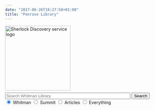 ```yaml
---
date: "2017-06-26T18:27:58+01:00"
title: "Penrose Library"
---
```


<div id="searchbox">
<form id="simple" class="form-group no-up-margin" action="https://sherlock.whitman.edu/primo-explore/search" enctype="application/x-www-form-urlencoded; charset=utf-8" method="get" name="searchForm" onsubmit="searchevent();"><!-- Customizable Parameters -->
    <input name="institution" type="hidden" value="WHITC" />
    <input name="vid" type="hidden" value="WHITC_NEW" />
    <input id="tab_select" name="tab" type="hidden" />
    <input id="scopes" name="search_scope" type="hidden" />
    <input name="mode" type="hidden" value="Basic" />
    <!-- Fixed parameters -->
    <input name="onCampus" type="hidden" value="true" />
    <input name="displayMode" type="hidden" value="full" />
    <input id="primoQuery" name="query" type="hidden" />
    <input name="pcAvailabiltyMode" type="hidden" value="true" />
    <input name="highlight" type="hidden" value="true" />
    <input name="displayField" type="hidden" value="all" />
    <input name="bulkSize" type="hidden" value="40" />
<div class="searchquery">
    <img src="images/sherlock.svg" alt="Sherlock Discovery service logo" style="width:15em;margin:0 0em 0.5em 0em" />
    <input id="primoQueryTemp" name="queryTemp" type="text" value="" placeholder="Search Whitman Library" aria-label="Enter Search Query to search Sherlock, the Penrose Library Catalog" class="form-control no-up-margin" style="width:80%;" />
    <button id="Search-button" class="btn no-up-margin">Search</button>
</div>
<!-- end of searchquery -->

<!-- Search Button -->
<div id="radioscope" role="radiogroup" aria-label="Search Scope" style="margin-top:0" >
<label style="margin-top:1em">
    <input id="penrose" class="form-check-input" checked="checked" name="search_scope_temp" type="radio" value="whitman" aria-describedby="penrose-tooltip" />
    <span id="penrose-tooltip" class="js-simple-tooltip form-check-label" data-simpletooltip-text="Print and e-books, journals and e-journals, special collections, and audiovisual materials owned by Penrose Library.">Whitman</span>
</label>
<label style="margin-top:1em">
    <input id="summit" class="form-check-input" name="search_scope_temp" type="radio" value="summit" aria-describedby="summit-tooltip" />
    <span id="summit-tooltip" class="js-simple-tooltip form-check-label" data-simpletooltip-text="Books and audiovisual materials held by other academic libraries in the Pacific Northwest (delivery about five days from request)">Summit</span>
</label>
<label style="margin-top:1em">
    <input id="article" class="form-check-input" name="search_scope_temp" type="radio" value="pci" aria-describedby="article-tooltip"  />
    <span id="article-tooltip" class="js-simple-tooltip form-check-label" data-simpletooltip-text="Scholarly articles and other content from many of Whitman's databases in all disciplines.">Articles</span>
</label>
<label style="margin-top:1em">
    <input id="everything" class="form-check-input" name="search_scope_temp" type="radio" value="everything" aria-describedby="everything-tooltip" />
    <span id="everything-tooltip" class="js-simple-tooltip form-check-label" data-simpletooltip-text="Combine Whitman + Summit + Articles in one blended search.">Everything</span>
</label></div>

</form>
</div>